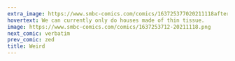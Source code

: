 ```yaml
---
extra_image: https://www.smbc-comics.com/comics/163725377020211118after.png
hovertext: We can currently only do houses made of thin tissue.
image: https://www.smbc-comics.com/comics/1637253712-20211118.png
next_comic: verbatim
prev_comic: zed
title: Weird
---
```


